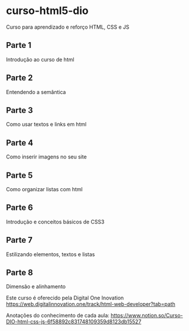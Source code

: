 # curso-html5-dio
Curso para aprendizado e reforço HTML, CSS e JS


## Parte 1
Introdução ao curso de html

## Parte 2
Entendendo a semântica

## Parte 3
Como usar textos e links em html

## Parte 4
Como inserir imagens no seu site

## Parte 5
Como organizar listas com html

## Parte 6
Introdução e conceitos básicos de CSS3

## Parte 7
Estilizando elementos, textos e listas

## Parte 8
Dimensão e alinhamento

Este curso é oferecido pela Digital One Inovation 
https://web.digitalinnovation.one/track/html-web-developer?tab=path


Anotações do conhecimento de cada aula: https://www.notion.so/Curso-DIO-html-css-js-6f58892c831748109359d8123db15527
